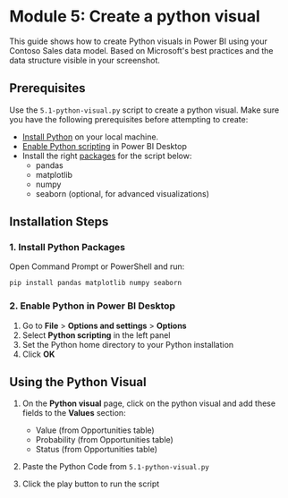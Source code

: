 # Module 5: Create a python visual



This guide shows how to create Python visuals in Power BI using your Contoso Sales data model. Based on Microsoft's best practices and the data structure visible in your screenshot.

## Prerequisites
Use the `5.1-python-visual.py` script to create a python visual. Make sure you have the following prerequisites before attempting to create:
- [Install Python](https://www.python.org/) on your local machine.
- [Enable Python scripting](https://learn.microsoft.com/en-us/power-bi/connect-data/desktop-python-scripts#enable-python-scripting) in Power BI Desktop
- Install the right [packages](https://learn.microsoft.com/en-us/power-bi/connect-data/service-python-packages-support) for the script below:
   - pandas
   - matplotlib
   - numpy
   - seaborn (optional, for advanced visualizations)

## Installation Steps

### 1. Install Python Packages
Open Command Prompt or PowerShell and run:
```bash
pip install pandas matplotlib numpy seaborn
```

### 2. Enable Python in Power BI Desktop
1. Go to **File** > **Options and settings** > **Options**
2. Select **Python scripting** in the left panel
3. Set the Python home directory to your Python installation
4. Click **OK**

## Using the Python Visual

1. On the **Python visual** page, click on the python visual and add these fields to the **Values** section:
    - Value (from Opportunities table)
    - Probability (from Opportunities table) 
    - Status (from Opportunities table)

2. Paste the Python Code from `5.1-python-visual.py`
3. Click the play button to run the script